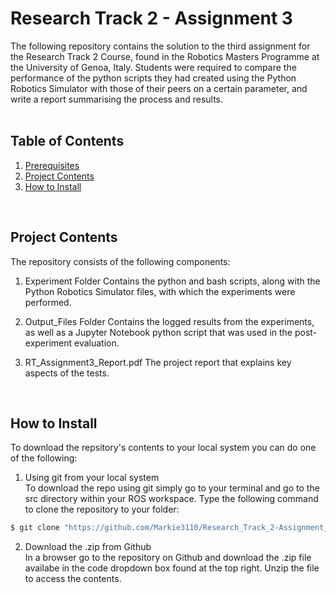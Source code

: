 Research Track 2 - Assignment 3
================================
The following repository contains the solution to the third assignment for the Research Track 2 Course, found in the Robotics Masters Programme at the University of Genoa, Italy. 
Students were required to compare the performance of the python scripts they had created using the Python Robotics Simulator with those of their peers on a certain parameter, and write a 
report summarising the process and results. 
<br><br>

Table of Contents
----------------------
1. [Prerequisites](https://github.com/Markie3110/Research_Track_2-Assignment_2/tree/main#prerequisites)
2. [Project Contents](https://github.com/Markie3110/Research_Track_2-Assignment_2/tree/main#project-contents)
3. [How to Install](https://github.com/Markie3110/Research_Track_2-Assignment_2/tree/main#project-contents)
<br>

Project Contents
----------------------
The repository consists of the following components:

1. Experiment Folder
Contains the python and bash scripts, along with the Python Robotics Simulator files, with which the experiments were performed.<br>

2. Output_Files Folder
Contains the logged results from the experiments, as well as a Jupyter Notebook python script that was used in the post-experiment evaluation.<br>

3. RT_Assignment3_Report.pdf
The project report that explains key aspects of the tests.
<br>

How to Install
----------------------
To download the repsitory's contents to your local system you can do one of the following:

1. Using git from your local system<br>
To download the repo using git simply go to your terminal and go to the src directory within your ROS workspace. Type the following command to clone the repository to your folder:
```bash
$ git clone "https://github.com/Markie3110/Research_Track_2-Assignment_3.git"
```

2. Download the .zip from Github<br>
In a browser go to the repository on Github and download the .zip file availabe in the code dropdown box found at the top right. Unzip the file to access the contents.
<br>



